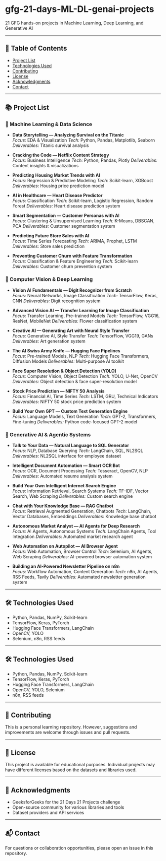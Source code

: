 # gfg-21-days-ML-DL-genai-projects
21 GFG hands-on projects in Machine Learning, Deep Learning, and Generative AI

---

## 🧭 Table of Contents
- [Project List](#project-list)
- [Technologies Used](#technologies-used)
- [Contributing](#contributing)
- [License](#license)
- [Acknowledgments](#acknowledgments)
- [Contact](#contact)

---

## 📚 Project List

### 🧠 Machine Learning & Data Science
- **Data Storytelling — Analyzing Survival on the Titanic**  
  *Focus:* EDA & Visualization
  *Tech:* Python, Pandas, Matplotlib, Seaborn
  *Deliverables:* Titanic survival analysis  

- **Cracking the Code — Netflix Content Strategy**  
  *Focus:* Business Intelligence 
  *Tech:* Python, Pandas, Plotly 
  *Deliverables:* Content insights & visualizations  

- **Predicting Housing Market Trends with AI**  
  *Focus:* Regression & Predictive Modeling
  *Tech:* Scikit-learn, XGBoost
  *Deliverables:* Housing price prediction model  

- **AI in Healthcare — Heart Disease Predictor**  
  *Focus:* Classification
  *Tech:* Scikit-learn, Logistic Regression, Random Forest
  *Deliverables:* Heart disease prediction system  

- **Smart Segmentation — Customer Personas with AI**  
  *Focus:* Clustering & Unsupervised Learning
  *Tech:* K-Means, DBSCAN, PCA
  *Deliverables:* Customer segmentation system  

- **Predicting Future Store Sales with AI**  
  *Focus:* Time Series Forecasting
  *Tech:* ARIMA, Prophet, LSTM
  *Deliverables:* Store sales prediction  

- **Preventing Customer Churn with Feature Transformation**  
  *Focus:* Classification & Feature Engineering
  *Tech:* Scikit-learn
  *Deliverables:* Customer churn prevention system  

### 🧬 Computer Vision & Deep Learning
- **Vision AI Fundamentals — Digit Recognizer from Scratch**  
  *Focus:* Neural Networks, Image Classification
  *Tech:* TensorFlow, Keras, CNN
  *Deliverables:* Digit recognition system  

- **Advanced Vision AI — Transfer Learning for Image Classification**  
  *Focus:* Transfer Learning, Pre-trained Models
  *Tech:* TensorFlow, VGG16, ResNet, MobileNet
  *Deliverables:* Flower classification system  

- **Creative AI — Generating Art with Neural Style Transfer**  
  *Focus:* Generative AI, Style Transfer
  *Tech:* TensorFlow, VGG19, GANs
  *Deliverables:* Art generation system  

- **The AI Swiss Army Knife — Hugging Face Pipelines**  
  *Focus:* Pre-trained Models, NLP
  *Tech:* Hugging Face Transformers, Diffusion Models
  *Deliverables:* Multi-purpose AI toolkit  

- **Face Super Resolution & Object Detection (YOLO)**  
  *Focus:* Computer Vision, Object Detection
  *Tech:* YOLO, U-Net, OpenCV
  *Deliverables:* Object detection & face super-resolution model  

- **Stock Price Prediction — NIFTY 50 Analysis**  
  *Focus:* Financial AI, Time Series
  *Tech:* LSTM, GRU, Technical Indicators
  *Deliverables:* NIFTY 50 stock price prediction system  

- **Build Your Own GPT — Custom Text Generation Engine**  
  *Focus:* Language Models, Text Generation
  *Tech:* GPT-2, Transformers, Fine-tuning
  *Deliverables:* Python code-focused GPT-2 model  

### 🤖 Generative AI & Agentic Systems
- **Talk to Your Data — Natural Language to SQL Generator**  
  *Focus:* NLP, Database Querying
  *Tech:* LangChain, SQL, NL2SQL
  *Deliverables:* NL2SQL interface for employee dataset  

- **Intelligent Document Automation — Smart OCR Bot**  
  *Focus:* OCR, Document Processing
  *Tech:* Tesseract, OpenCV, NLP
  *Deliverables:* Automated resume analysis system  

- **Build Your Own Intelligent Internet Search Engine**  
  *Focus:* Information Retrieval, Search Systems
  *Tech:* TF-IDF, Vector Search, Web Scraping
  *Deliverables:* Custom search engine  

- **Chat with Your Knowledge Base — RAG Chatbot**  
  *Focus:* Retrieval Augmented Generation, Chatbots
  *Tech:* LangChain, Vector Databases, Embeddings
  *Deliverables:* Knowledge base chatbot  

- **Autonomous Market Analyst — AI Agents for Deep Research**  
  *Focus:* AI Agents, Autonomous Systems
  *Tech:* LangChain Agents, Tool Integration
  *Deliverables:* Automated market research agent  

- **Web Automation on Autopilot — AI Browser Agent**  
  *Focus:* Web Automation, Browser Control
  *Tech:* Selenium, AI Agents, Web Scraping
  *Deliverables:* AI-powered browser automation system  

- **Building an AI-Powered Newsletter Pipeline on n8n**  
  *Focus:* Workflow Automation, Content Generation
  *Tech:* n8n, AI Agents, RSS Feeds, Tavily
  *Deliverables:* Automated newsletter generation system  

---

## 🛠 Technologies Used
- Python, Pandas, NumPy, Scikit-learn  
- TensorFlow, Keras, PyTorch  
- Hugging Face Transformers, LangChain  
- OpenCV, YOLO  
- Selenium, n8n, RSS feeds  

---

## 🛠 Technologies Used
- Python, Pandas, NumPy, Scikit-learn  
- TensorFlow, Keras, PyTorch  
- Hugging Face Transformers, LangChain  
- OpenCV, YOLO, Selenium  
- n8n, RSS feeds  

---

## 🤝 Contributing
This is a personal learning repository. However, suggestions and improvements are welcome through issues and pull requests.

---

## 📜 License
This project is available for educational purposes. Individual projects may have different licenses based on the datasets and libraries used.

---

## 🌟 Acknowledgments
- GeeksforGeeks for the 21 Days 21 Projects challenge  
- Open-source community for various libraries and tools  
- Dataset providers and API services  

---

## 📬 Contact
For questions or collaboration opportunities, please open an issue in this repository.

